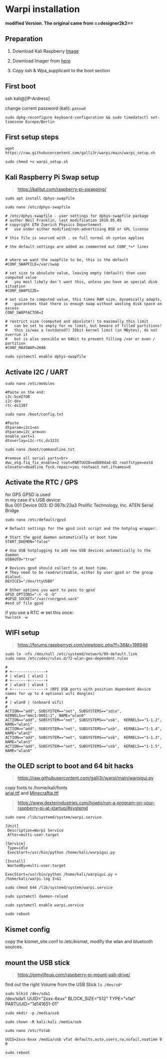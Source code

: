 # Warpi installation<br>
**modified Version. The original came from ==designer2k2==**

## Preparation
1. Download Kali Raspberry [Image](https://www.kali.org/get-kali/#kali-arm)

2. Download Imager from [here](https://www.raspberrypi.com/software/)

3. Copy ssh & Wpa_supplicant to the boot section

## First boot
ssh kali@[IP-Ardress]

change current password (kali): `passwd`

`sudo dpkg-reconfigure keyboard-configuration && sudo timedatectl set-timezone Europe/Berlin`

## First setup steps
`wget https://raw.githubusercontent.com/galli3r/warpi/main/warpi_setup.sh`

`sudo chmod +x warpi_setup.sh`

## Kali Raspberry Pi Swap setup
> https://kalitut.com/raspberry-pi-swapping/

`sudo apt install dphys-swapfile`

`sudo nano /etc/dphys-swapfile`
```
# /etc/dphys-swapfile - user settings for dphys-swapfile package
# author Neil Franklin, last modification 2010.05.05
# copyright ETH Zuerich Physics Departement
#   use under either modified/non-advertising BSD or GPL license

# this file is sourced with . so full normal sh syntax applies

# the default settings are added as commented out CONF_*=* lines


# where we want the swapfile to be, this is the default
#CONF_SWAPFILE=/var/swap

# set size to absolute value, leaving empty (default) then uses computed value
#   you most likely don't want this, unless you have an special disk situation
#CONF_SWAPSIZE=

# set size to computed value, this times RAM size, dynamically adapts,
#   guarantees that there is enough swap without wasting disk space on excess
CONF_SWAPFACTOR=2

# restrict size (computed and absolute!) to maximally this limit
#   can be set to empty for no limit, but beware of filled partitions!
#   this is/was a (outdated?) 32bit kernel limit (in MBytes), do not overrun it
#   but is also sensible on 64bit to prevent filling /var or even / partition
#CONF_MAXSWAP=2048

```

`sudo systemctl enable dphys-swapfile`

## Activate I2C / UART
`sudo nano /etc/modules`
```
#Paste on the end:
i2c-bcm2708
i2c-dev
rtc-ds1307
```

`sudo nano /boot/config.txt`<br>
```
#Paste
dtparam=i2c1=on
dtparam=i2c_arm=on
enable_uart=1
dtoverlay=i2c-rtc,ds3231
```

`sudo nano /boot/commandline.txt`<br>
```
#remove all serial parts<br>
dwc_otg.fiq_fix_enable=2 root=PARTUUID=ed889dad-02 rootfstype=ext4 elevator=deadline fsck.repair=yes rootwait net.ifnames=0
```

## Activate the RTC / GPS
for GPS GPSD is used<br>
in my case it's USB device:<br>
Bus 001 Device 003: ID 067b:23a3 Prolific Technology, Inc. ATEN Serial Bridge

`sudo nano /etc/default/gpsd`

```
# Default settings for the gpsd init script and the hotplug wrapper.

# Start the gpsd daemon automatically at boot time
START_DAEMON="false"

# Use USB hotplugging to add new USB devices automatically to the daemon
USBAUTO="true"

# Devices gpsd should collect to at boot time.
# They need to be read/writeable, either by user gpsd or the group dialout.
DEVICES="/dev/ttyUSB0"

# Other options you want to pass to gpsd
GPSD_OPTIONS="-n -G -b"
#GPSD_SOCKET="/var/run/gpsd.sock"
#end of file gpsd
```

if you use a RTC => set this once:<br>
`hwclock -w`

## WIFI setup
> https://forums.raspberrypi.com/viewtopic.php?f=36&t=198946

`sudo ln -nfs /dev/null /etc/systemd/network/99-default.link`<br>
`sudo nano /etc/udev/rules.d/72-wlan-geo-dependent.rules`<br>
```
#
# +---------------+
# | wlan1 | wlan2 |
# +-------+-------+
# | wlan3 | wlan4 |
# +---------------+ (RPI USB ports with position dependent device names for up to 4 optional wifi dongles)
#
# | wlan0 | (onboard wifi)
#
ACTION=="add", SUBSYSTEM=="net", SUBSYSTEMS=="sdio", KERNELS=="mmc1:0001:1", NAME="wlan0"
ACTION=="add", SUBSYSTEM=="net", SUBSYSTEMS=="usb",  KERNELS=="1-1.2",       NAME="wlan1"
ACTION=="add", SUBSYSTEM=="net", SUBSYSTEMS=="usb",  KERNELS=="1-1.4",       NAME="wlan2"
ACTION=="add", SUBSYSTEM=="net", SUBSYSTEMS=="usb",  KERNELS=="1-1.3",       NAME="wlan3"
ACTION=="add", SUBSYSTEM=="net", SUBSYSTEMS=="usb",  KERNELS=="1-1.5",       NAME="wlan4"
```
## the OLED script to boot and 64 bit hacks
> https://raw.githubusercontent.com/galli3r/warpi/main/warpigui.py

copy fonts to /home/kali/fonts<br>
[arial.ttf](https://duckduckgo.com/?t=ftsa&q=arial.ttf&atb=v362-1&ia=web) and [Minecraftia.ttf](https://duckduckgo.com/?q=Minecraftia.ttf&t=ftsa&atb=v362-1&ia=web)

> https://www.dexterindustries.com/howto/run-a-program-on-your-raspberry-pi-at-startup/#systemd

`sudo nano /lib/systemd/system/warpi.service`

```
[Unit]
 Description=Warpi Service
 After=multi-user.target

[Service]
 Type=idle
 ExecStart=/usr/bin/python /home/kali/warpigui.py

[Install]
 WantedBy=multi-user.target
```

`ExecStart=/usr/bin/python /home/kali/warpigui.py > /home/kali/warpi.log 2>&1`

`sudo chmod 644 /lib/systemd/system/warpi.service`

`sudo systemctl daemon-reload`

`sudo systemctl enable warpi.service`

`sudo reboot`

## Kismet config
copy the kismet_site.conf to /etc/kismet, modify the wlan and bluetooth sources.

## mount the USB stick
> https://pimylifeup.com/raspberry-pi-mount-usb-drive/

find out the right Volume from the USB Stick
`ls /dev/sd*`

`sudo blkid /dev/sda1`<br>
/dev/sda1: UUID="2xxx-6xxx" BLOCK_SIZE="512" TYPE="vfat" PARTUUID="1d141651-01"

`sudo mkdir -p /media/usb`

`sudo chown -R kali:kali /media/usb`

`sudo nano /etc/fstab`
```
UUID=2xxx-6xxx /media/usb vfat defaults,auto,users,rw,nofail,noatime 0 0
```

`sudo reboot`



